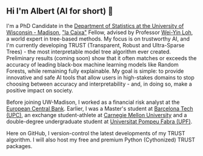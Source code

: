 ## Hi I'm Albert (Al for short) 👋

I'm a PhD Candidate in the [Department of Statistics at the University of Wisconsin - Madison](https://stat.wisc.edu/), ["la Caixa"](https://lacaixafoundation.org/en/) Fellow, advised by Professor [Wei-Yin Loh](https://pages.stat.wisc.edu/~loh/index.html), a world expert in tree-based methods. My focus is on trustworthy AI, and I'm currently developing TRUST (Transparent, Robust and Ultra-Sparse Trees) - the most interpretable model tree algorithm ever created. Preliminary results (coming soon) show that it often matches or exceeds the accuracy of leading black-box machine learning models like Random Forests, while remaining fully explainable. My goal is simple: to provide innovative and safe AI tools that allow users in high-stakes domains to stop choosing between accuracy and interpretability - and, in doing so, make a positive impact on society.

Before joining UW-Madison, I worked as a financial risk analyst at the [European Central Bank](https://www.ecb.europa.eu/home/html/index.en.html). Earlier, I was a Master's student at [Barcelona Tech (UPC)](https://www.upc.edu/en/), an exchange student-athlete at [Carnegie Mellon University](https://www.cmu.edu/) and a double-degree undergraduate student at [Universitat Pompeu Fabra (UPF)](https://www.upf.edu/en/home).

Here on GitHub, I version-control the latest developments of my TRUST algorithm. I will also host my free and premium Python (Cythonized) TRUST packages.

<!--
**adc-trust-ai/adc-trust-ai** is a ✨ _special_ ✨ repository because its `README.md` (this file) appears on your GitHub profile.

Here are some ideas to get you started:

- 🔭 I’m currently working on ...
- 🌱 I’m currently learning ...
- 👯 I’m looking to collaborate on ...
- 🤔 I’m looking for help with ...
- 💬 Ask me about ...
- 📫 How to reach me: ...
- 😄 Pronouns: ...
- ⚡ Fun fact: ...
-->
